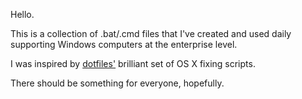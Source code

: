 Hello. 

This is a collection of .bat/.cmd files that I've created and used daily supporting Windows computers at the enterprise level. 

I was inspired by [dotfiles'](https://github.com/mathiasbynens/dotfiles) brilliant set of OS X fixing scripts. 

There should be something for everyone, hopefully. 